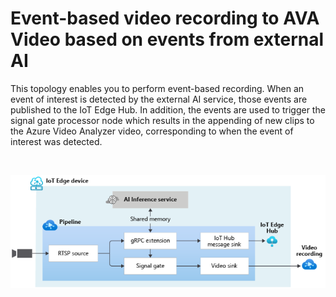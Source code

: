 # Event-based video recording to AVA Video based on events from external AI

This topology enables you to perform event-based recording. When an event of interest is detected by the external AI service, those events are published to the IoT Edge Hub. In addition, the events are used to trigger the signal gate processor node which results in the appending of new clips to the Azure Video Analyzer video, corresponding to when the event of interest was detected.

<br>
<p align="center">
  <img src="./topology.png" title="Event-based video recording to AVA Video based on events from external AI"/>
</p>
<br>

